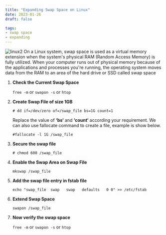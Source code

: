 ```yaml
---
title: "Expanding Swap Space on Linux"
date: 2023-01-26
draft: false

tags:
- swap space
- expanding
---
```

![linux2](https://cdn.dribbble.com/users/2965683/screenshots/7161445/media/0800209a26fcb568edd57dce98b43c71.jpg)
On a Linux system, swap space is used as a virtual memory extension when the system's physical RAM (Random Access Memory) is fully utilized. When your computer runs out of physical memory because of the applications and processes you're running, the operating system moves data from the RAM to an area of the hard drive or SSD called swap space

1.  **Check the Current Swap Space**

    `free -m` or `swapon -s` or `htop`

2. **Create Swap File of size 1GB**

    `# dd if=/dev/zero of=/swap_file bs=1G count=1`
    
    Replace the value of **‘bs‘** and **‘count‘** according your requirement.
    We can also use fallocate command to create a file, example is show below.
        
    `#fallocate -l 1G /swap_file`
    
3. **Secure the swap file**

    `# chmod 600 /swap_file`

4. **Enable the Swap Area on Swap File**

    `mkswap /swap_file`

5. **Add the swap file entry in fstab file**

    `echo "swap_file  swap   swap   defaults   0 0" >> /etc/fstab`

6. **Extend Swap Space**

    `swapon /swap_file`

7. **Now verify the swap space**

    `free -m` or `swapon -s` or `htop`